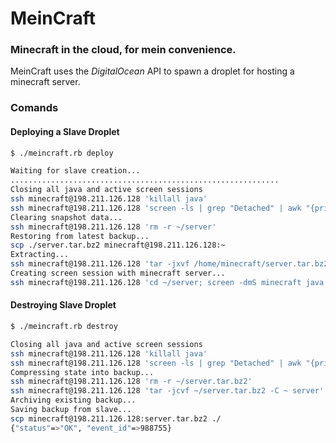 # MeinCraft
### Minecraft in the cloud, for mein convenience.

MeinCraft uses the *DigitalOcean* API to spawn a droplet for hosting a minecraft server.

### Comands

#### Deploying a Slave Droplet
```bash
$ ./meincraft.rb deploy

Waiting for slave creation...
............................................................
Closing all java and active screen sessions
ssh minecraft@198.211.126.128 'killall java'
ssh minecraft@198.211.126.128 'screen -ls | grep "Detached" | awk "{print $1}" | xargs -i screen -X -S {} quit'
Clearing snapshot data...
ssh minecraft@198.211.126.128 'rm -r ~/server'
Restoring from latest backup...
scp ./server.tar.bz2 minecraft@198.211.126.128:~
Extracting...
ssh minecraft@198.211.126.128 'tar -jxvf /home/minecraft/server.tar.bz2'
Creating screen session with minecraft server...
ssh minecraft@198.211.126.128 'cd ~/server; screen -dmS minecraft java -Xms1500M -Xmx1500M -jar minecraft_server.jar nogui'
```

#### Destroying Slave Droplet
```bash
$ ./meincraft.rb destroy

Closing all java and active screen sessions
ssh minecraft@198.211.126.128 'killall java'
ssh minecraft@198.211.126.128 'screen -ls | grep "Detached" | awk "{print $1}" | xargs -i screen -X -S {} quit'
Compressing state into backup...
ssh minecraft@198.211.126.128 'rm -r ~/server.tar.bz2'
ssh minecraft@198.211.126.128 'tar -jcvf ~/server.tar.bz2 -C ~ server'
Archiving existing backup...
Saving backup from slave...
scp minecraft@198.211.126.128:server.tar.bz2 ./
{"status"=>"OK", "event_id"=>988755}
```
